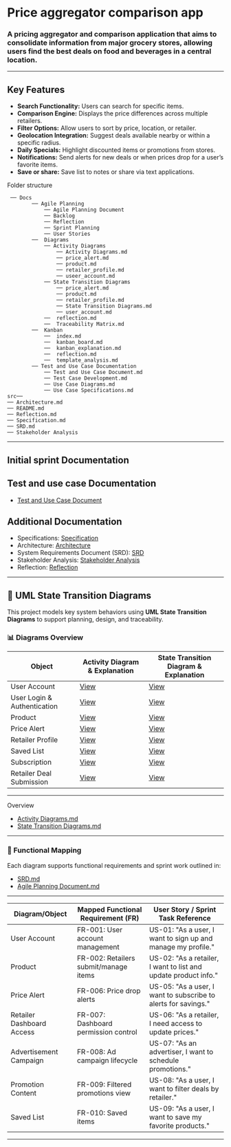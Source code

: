 # Price aggregator comparison app

### A pricing aggregator and comparison application that aims to consolidate information from major grocery stores, allowing users find the best deals on food and beverages in a central location.

---
## Key Features	

* **Search Functionality:** Users can search for specific items.
* **Comparison Engine:** Displays the price differences across multiple retailers.
* **Filter Options:** Allow users to sort by price, location, or retailer.
* **Geolocation Integration:** Suggest deals available nearby or within a specific radius.
* **Daily Specials:** Highlight discounted items or promotions from stores.
* **Notifications:** Send alerts for new deals or when prices drop for a user’s favorite items.
* **Save or share:** Save list to notes or share via text applications.

Folder structure
    
     ── Docs
            ── Agile Planning
                ── Agile Planning Document
                ── Backlog
                ── Reflection  
                ── Sprint Planning
                ── User Stories
            ──  Diagrams
                ── Activity Diagrams
                    ── Activity Diagrams.md
                    ── price_alert.md
                    ── product.md
                    ── retailer_profile.md 
                    ── useer_account.md
                ── State Transition Diagrams
                    ── price_alert.md
                    ── product.md
                    ── retailer_profile.md 
                    ── State Transition Diagrams.md
                    ── user_account.md
                ──  reflection.md
                ──  Traceability Matrix.md
            ──  Kanban
                ──  index.md
                ──  kanban_board.md
                ──  kanban_explanation.md
                ──  reflection.md
                ──  template_analysis.md
            ── Test and Use Case Documentation
                ── Test and Use Case Document.md
                ── Test Case Development.md
                ── Use Case Diagrams.md
                ── Use Case Specifications.md
    src──
    ── Architecture.md
    ── README.md
    ── Reflection.md
    ── Specification.md
    ── SRD.md
    ── Stakeholder Analysis
---

## Initial sprint Documentation



## Test and use case Documentation

* [Test and Use Case Document](docs/Test%20and%20Use%20Case%20Documentation/Test%20and%20Use%20Case%20Document.md)

## Additional Documentation

* Specifications: [Specification](docs/specification/Specification.md)
* Architecture: [Architecture](docs/specification/Architecture.md)
* System Requirements Document (SRD): [SRD](docs/specification/system_requirements_document.md)
* Stakeholder Analysis: [Stakeholder Analysis](Stakeholder%20Analysis.md)
* Reflection: [Reflection](docs/specification/Reflection.md)

---

## 🔄 UML State Transition Diagrams

This project models key system behaviors using **UML State Transition Diagrams** to support planning, design, and traceability.

### 📊 Diagrams Overview
| Object           | Activity Diagram & Explanation                                     | State Transition Diagram & Explanation                                  |
|------------------|--------------------------------------------------------------------|-------------------------------------------------------------------------|
| User Account     | [View](docs/Diagrams/Activity%20Diagrams/user_account.md)          | [View](./docs/explanations/user_account.md)                             |
| User Login & Authentication | [View](Diagrams/Activity%20Diagrams/user_account.md)    | [View](./docs/explanations/user_account.md)                             |
| Product          | [View](docs/Diagrams/Activity%20Diagrams/product.md)               | [View](docs/Diagrams/State%20Transition%20Diagrams/product.md)          |
| Price Alert      | [View](docs/Diagrams/Activity%20Diagrams/price_alert.md)           | [View](docs/Diagrams/State%20Transition%20Diagrams/price_alert.md)      |
| Retailer Profile | [View](docs/Diagrams/Activity%20Diagrams/retailer_profile.md)      | [View](docs/Diagrams/State%20Transition%20Diagrams/retailer_profile.md) |
| Saved List       | [View](Diagrams/Activity%20Diagrams/user_account.md)               | [View](./docs/explanations/user_account.md)                             |
| Subscription     | [View](Diagrams/Activity%20Diagrams/user_account.md)               | [View](./docs/explanations/user_account.md)                             |
| Retailer Deal Submission | [View](Diagrams/Activity%20Diagrams/user_account.md)       | [View](./docs/explanations/user_account.md)                             |

---
Overview

* [Activity Diagrams.md](docs/Diagrams/Activity%20Diagrams/Activity%20Diagrams.md)
* [State Transition Diagrams.md](docs/Diagrams/State%20Transition%20Diagrams/State%20Transition%20Diagrams.md)
---

### 📌 Functional Mapping

Each diagram supports functional requirements and sprint work outlined in:

* [SRD.md](docs/specification/system_requirements_document.md)
* [Agile Planning Document.md](Agile%20Planning/Agile%20Planning%20Document.md)

---

| Diagram/Object             | Mapped Functional Requirement (FR)              | User Story / Sprint Task Reference                                                |
|----------------------------|--------------------------------------------------|------------------------------------------------------------------------------------|
| User Account               | FR-001: User account management                 | US-01: "As a user, I want to sign up and manage my profile."                      |
| Product                    | FR-002: Retailers submit/manage items           | US-02: "As a retailer, I want to list and update product info."                  |
| Price Alert                | FR-006: Price drop alerts                       | US-05: "As a user, I want to subscribe to alerts for savings."                   |
| Retailer Dashboard Access | FR-007: Dashboard permission control            | US-06: "As a retailer, I need access to update prices."                          |
| Advertisement Campaign     | FR-008: Ad campaign lifecycle                   | US-07: "As an advertiser, I want to schedule promotions."                        |
| Promotion Content          | FR-009: Filtered promotions view                | US-08: "As a user, I want to filter deals by retailer."                          |
| Saved List                 | FR-010: Saved items                             | US-09: "As a user, I want to save my favorite products."                         |

---